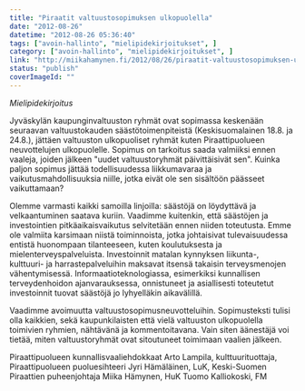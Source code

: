 ```yaml
---
title: "Piraatit valtuustosopimuksen ulkopuolella"
date: "2012-08-26"
datetime: "2012-08-26 05:36:40"
tags: ["avoin-hallinto", "mielipidekirjoitukset", ]
category: ["avoin-hallinto", "mielipidekirjoitukset", ]
link: "http://miikahamynen.fi/2012/08/26/piraatit-valtuustosopimuksen-ulkopuolella/"
status: "publish"
coverImageId: ""
---
```


_Mielipidekirjoitus_

Jyväskylän kaupunginvaltuuston ryhmät ovat sopimassa keskenään seuraavan valtuustokauden säästötoimenpiteistä (Keskisuomalainen 18.8. ja 24.8.), jättäen valtuuston ulkopuoliset ryhmät kuten Piraattipuolueen neuvottelujen ulkopuolelle. Sopimus on tarkoitus saada valmiiksi ennen vaaleja, joiden jälkeen "uudet valtuustoryhmät päivittäisivät sen". Kuinka paljon sopimus jättää todellisuudessa liikkumavaraa ja vaikutusmahdollisuuksia niille, jotka eivät ole sen sisältöön päässeet vaikuttamaan?

Olemme varmasti kaikki samoilla linjoilla: säästöjä on löydyttävä ja velkaantuminen saatava kuriin. Vaadimme kuitenkin, että säästöjen ja investointien pitkäaikaisvaikutus selvitetään ennen niiden toteutusta. Emme ole valmiita karsimaan niistä toiminnoista, jotka johtaisivat tulevaisuudessa entistä huonompaan tilanteeseen, kuten koulutuksesta ja mielenterveyspalveluista. Investoinnit matalan kynnyksen liikunta-, kulttuuri- ja harrastepalveluihin maksavat itsensä takaisin terveysmenojen vähentymisessä. Informaatioteknologiassa, esimerkiksi kunnallisen terveydenhoidon ajanvarauksessa, onnistuneet ja asiallisesti toteutetut investoinnit tuovat säästöjä jo lyhyelläkin aikavälillä.

Vaadimme avoimuutta valtuustosopimusneuvotteluihin. Sopimusteksti tulisi olla kaikkien, sekä kaupunkilaisten että vielä valtuuston ulkopuolella toimivien ryhmien, nähtävänä ja kommentoitavana. Vain siten äänestäjä voi tietää, miten valtuustoryhmät ovat sitoutuneet toimimaan vaalien jälkeen.

Piraattipuolueen kunnallisvaaliehdokkaat Arto Lampila, kulttuurituottaja, Piraattipuolueen puoluesihteeri Jyri Hämäläinen, LuK, Keski-Suomen Piraattien puheenjohtaja Miika Hämynen, HuK Tuomo Kalliokoski, FM
